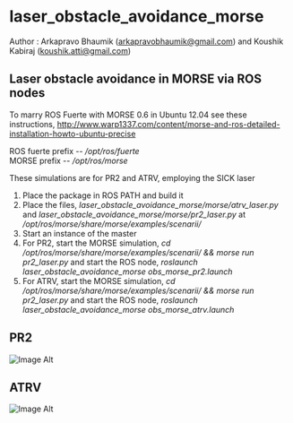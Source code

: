laser_obstacle_avoidance_morse
==============================
Author : Arkapravo Bhaumik (arkapravobhaumik@gmail.com) and Koushik Kabiraj (koushik.atti@gmail.com)

Laser obstacle avoidance in MORSE via ROS nodes
--------------------------------------------
To marry ROS Fuerte with MORSE 0.6 in Ubuntu 12.04 see these instructions, 
http://www.warp1337.com/content/morse-and-ros-detailed-installation-howto-ubuntu-precise

ROS fuerte prefix -- _/opt/ros/fuerte_  
MORSE prefix -- _/opt/ros/morse_

These simulations are for PR2 and ATRV, employing the SICK laser

1. Place the package in ROS PATH and build it
2. Place the files, _laser_obstacle_avoidance_morse/morse/atrv_laser.py_ and _laser_obstacle_avoidance_morse/morse/pr2_laser.py_ at _/opt/ros/morse/share/morse/examples/scenarii/_
3. Start an instance of the master
4. For PR2, start the MORSE simulation, _cd /opt/ros/morse/share/morse/examples/scenarii/ && morse run pr2_laser.py_ and start the ROS node, _roslaunch laser_obstacle_avoidance_morse obs_morse_pr2.launch_
5. For ATRV, start the MORSE simulation, _cd /opt/ros/morse/share/morse/examples/scenarii/ && morse run pr2_laser.py_ and start the ROS node, _roslaunch laser_obstacle_avoidance_morse obs_morse_atrv.launch_

PR2
-------------
![Image Alt](https://lh5.googleusercontent.com/-AKhCe3Tls6o/UUzefpEZjZI/AAAAAAAACZw/OC96MVG-WT0/s874/1.png)

ATRV
-------------
![Image Alt](https://lh6.googleusercontent.com/-7YZhCKeiokg/UUzeiipSy1I/AAAAAAAACZ4/WSOrYGjMXcU/s876/2.png)
